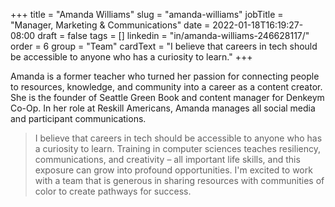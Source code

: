 +++
title = "Amanda Williams"
slug = "amanda-williams"
jobTitle = "Manager, Marketing & Communications"
date = 2022-01-18T16:19:27-08:00
draft = false
tags = []
linkedin = "in/amanda-williams-246628117/"
order = 6
group = "Team"
cardText = "I believe that careers in tech should be accessible to anyone who has a curiosity to learn."
+++

Amanda is a former teacher who turned her passion for connecting people to
resources, knowledge, and community into a career as a content creator. She is
the founder of Seattle Green Book and content manager for Denkeym Co-Op. In her
role at Reskill Americans, Amanda manages all social media and participant
communications.

> I believe that careers in tech should be accessible to anyone who has a
> curiosity to learn. Training in computer sciences teaches resiliency,
> communications, and creativity – all important life skills, and this exposure
> can grow into profound opportunities. I'm excited to work with a team that is
> generous in sharing resources with communities of color to create pathways for
> success.
